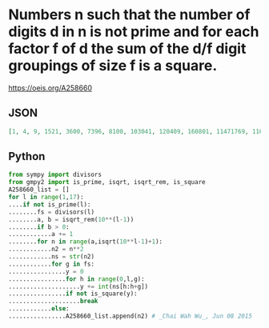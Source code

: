 # Numbers n such that the number of digits d in n is not prime and for each factor f of d the sum of the d/f digit groupings of size f is a square\.
https://oeis.org/A258660
## JSON
```JSON
[1, 4, 9, 1521, 3600, 7396, 8100, 103041, 120409, 160801, 11471769, 11655396, 12802084, 15210000, 22724289, 36000000, 42889401, 42928704, 45481536, 45968400, 46009089, 54567769, 61811044, 62236321, 70006689, 73925604, 73960000, 76965529, 79174404, 81000000, 85008400, 97693456, 97713225, 100000000]
```
## Python
```Python
from sympy import divisors
from gmpy2 import is_prime, isqrt, isqrt_rem, is_square
A258660_list = []
for l in range(1,17):
....if not is_prime(l):
........fs = divisors(l)
........a, b = isqrt_rem(10**(l-1))
........if b > 0:
............a += 1
........for n in range(a,isqrt(10**l-1)+1):
............n2 = n**2
............ns = str(n2)
............for g in fs:
................y = 0
................for h in range(0,l,g):
....................y += int(ns[h:h+g])
................if not is_square(y):
....................break
............else:
................A258660_list.append(n2) # _Chai Wah Wu_, Jun 08 2015
```
